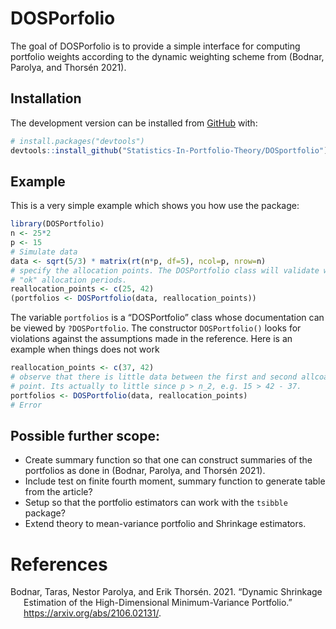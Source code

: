 
<!-- README.md is generated from README.Rmd. Please edit that file -->

# DOSPorfolio

<!-- badges: start -->
<!-- badges: end -->

The goal of DOSPorfolio is to provide a simple interface for computing
portfolio weights according to the dynamic weighting scheme from
(Bodnar, Parolya, and Thorsén 2021).

## Installation

The development version can be installed from
[GitHub](https://github.com/) with:

``` r
# install.packages("devtools")
devtools::install_github("Statistics-In-Portfolio-Theory/DOSportfolio")
```

## Example

This is a very simple example which shows you how use the package:

``` r
library(DOSPortfolio)
n <- 25*2
p <- 15
# Simulate data
data <- sqrt(5/3) * matrix(rt(n*p, df=5), ncol=p, nrow=n)
# specify the allocation points. The DOSPortfolio class will validate what is 
# "ok" allocation periods.
reallocation_points <- c(25, 42)
(portfolios <- DOSPortfolio(data, reallocation_points))
```

The variable `portfolios` is a “DOSPortfolio” class whose documentation
can be viewed by `?DOSPortfolio`. The constructor `DOSPortfolio()` looks
for violations against the assumptions made in the reference. Here is an
example when things does not work

``` r
reallocation_points <- c(37, 42)
# observe that there is little data between the first and second allcoation 
# point. Its actually to little since p > n_2, e.g. 15 > 42 - 37. 
portfolios <- DOSPortfolio(data, reallocation_points)
# Error
```

## Possible further scope:

-   Create summary function so that one can construct summaries of the
    portfolios as done in (Bodnar, Parolya, and Thorsén 2021).
-   Include test on finite fourth moment, summary function to generate
    table from the article?
-   Setup so that the portfolio estimators can work with the `tsibble`
    package?
-   Extend theory to mean-variance portfolio and Shrinkage estimators.

# References

<div id="refs" class="references csl-bib-body hanging-indent">

<div id="ref-BODNAR21dynshrink" class="csl-entry">

Bodnar, Taras, Nestor Parolya, and Erik Thorsén. 2021. “Dynamic
Shrinkage Estimation of the High-Dimensional Minimum-Variance
Portfolio.” <https://arxiv.org/abs/2106.02131/>.

</div>

</div>

